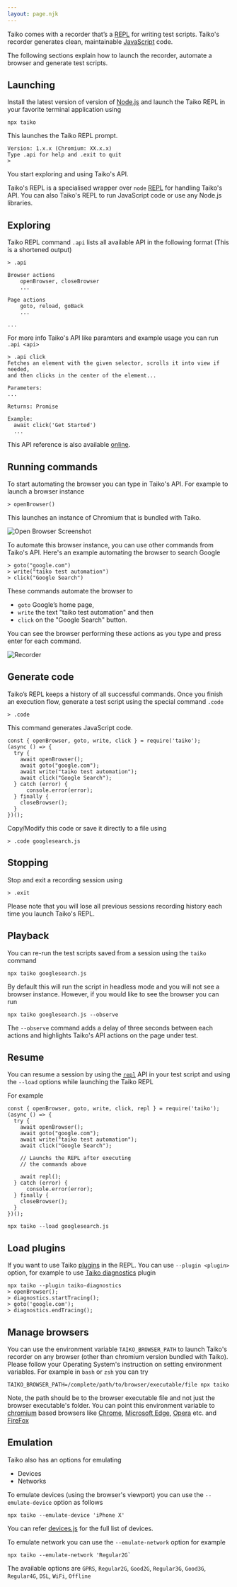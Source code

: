 ```yaml
---
layout: page.njk
---
```


Taiko comes with a recorder that’s a [REPL](https://en.wikipedia.org/wiki/Read–eval–print_loop) 
for writing test scripts. Taiko's recorder generates clean, maintainable 
[JavaScript](https://developer.mozilla.org/en-US/docs/Web/JavaScript) code. 

The following sections explain how to launch the recorder, automate a browser and
generate test scripts.

## Launching

Install the latest version of version of [Node.js](https://nodejs.org) and launch the Taiko REPL in 
your favorite terminal application using

```
npx taiko
```

This launches the Taiko REPL prompt.

```
Version: 1.x.x (Chromium: XX.x.x)
Type .api for help and .exit to quit
> 
```

You start exploring and using Taiko's API. 

Taiko's REPL is a specialised wrapper
over `node` [REPL](https://nodejs.org/api/repl.html#repl_the_node_js_repl) for handling 
Taiko's API. You can also Taiko's REPL to run JavaScript code or use any Node.js libraries.

## Exploring

Taiko REPL command `.api` lists all available API in
the following format (This is a shortened output)

```
> .api

Browser actions
    openBrowser, closeBrowser
    ...

Page actions
    goto, reload, goBack
    ...

...
```

For more info Taiko's API like paramters and example usage you can run `.api <api>`

```
> .api click
Fetches an element with the given selector, scrolls it into view if needed, 
and then clicks in the center of the element...

Parameters:
...

Returns: Promise

Example:
  await click('Get Started')
  ...
```

This API reference is also available [online](/api/reference).

## Running commands

To start automating the browser you can type in Taiko's API. For example
to launch a browser instance

```
> openBrowser()
```

This launches an instance of Chromium that is bundled with Taiko.

![Open Browser Screenshot](/assets/images/openBrowser.png)

To automate this browser instance, you can use other commands 
from Taiko's API. Here's an example automating the browser to search 
Google

```
> goto("google.com")
> write("taiko test automation")
> click("Google Search")
```

These commands automate the browser to

* `goto` Google’s home page,
* `write` the text "taiko test automation" and then
* `click` on the "Google Search" button.

You can see the browser performing these actions as you type and press enter for 
each command.

![Recorder](/assets/images/recording.gif)

## Generate code

Taiko’s REPL keeps a history of all successful commands. Once you finish an execution flow, 
generate a test script using the special command `.code`

```
> .code
```

This command generates JavaScript code.

```
const { openBrowser, goto, write, click } = require('taiko');
(async () => {
  try {
    await openBrowser();
    await goto("google.com");
    await write("taiko test automation");
    await click("Google Search");
  } catch (error) {
      console.error(error);
  } finally {
    closeBrowser();
  }
})();
```

Copy/Modify this code or save it directly to a file using


```
> .code googlesearch.js
```

## Stopping

Stop and exit a recording session using

```
> .exit
```

Please note that you will lose all previous sessions recording history each\
time you launch Taiko's REPL.

## Playback

You can re-run the test scripts saved from a session using the `taiko` command

```
npx taiko googlesearch.js
```

By default this will run the script in headless mode and you will not see a browser 
instance. However, if you would like to see the browser you can run

```
npx taiko googlesearch.js --observe
```

The `--observe` command adds a delay of three seconds between each actions and highlights 
Taiko's API actions on the page under test.

## Resume

You can resume a session by using the [`repl`](/api/repl) API in your test script
and using the `--load` options while launching the Taiko REPL 

For example 

```
const { openBrowser, goto, write, click, repl } = require('taiko');
(async () => {
  try {
    await openBrowser();
    await goto("google.com");
    await write("taiko test automation");
    await click("Google Search");

    // Launchs the REPL after executing 
    // the commands above

    await repl(); 
  } catch (error) {
      console.error(error);
  } finally {
    closeBrowser();
  }
})();
```

```
npx taiko --load googlesearch.js
```

## Load plugins

If you want to use Taiko [plugins](/plugins) in the REPL. You can use `--plugin <plugin>` 
option, for example to use [Taiko diagnostics](https://github.com/saikrishna321/taiko-diagnostics) 
plugin 

```
npx taiko --plugin taiko-diagnostics
> openBrowser();
> diagnostics.startTracing();
> goto('google.com');
> diagnostics.endTracing();
```

## Manage browsers

You can use the environment variable `TAIKO_BROWSER_PATH` to launch Taiko's recorder on any browser
(other than chromium version bundled with Taiko). Please follow your Operating System's instruction on 
setting environment variables. For example in `bash` or `zsh` you can try

```
TAIKO_BROWSER_PATH=/complete/path/to/browser/executable/file npx taiko
```

Note, the path should be to the browser executable file and not just the browser executable's folder.
You can point this environment variable to [chromium](https://www.chromium.org) based browsers like 
[Chrome](https://www.google.com/intl/en_uk/chrome/), [Microsoft Edge](https://www.microsoft.com/en-us/edge), 
[Opera](https://www.opera.com) etc. and [FireFox](https://www.mozilla.org/en-GB/firefox/)

## Emulation

Taiko also has an options for emulating

* Devices
* Networks

To emulate devices (using the browser's viewport) you can use the `--emulate-device` option as follows

```
npx taiko --emulate-device 'iPhone X'
```
You can refer [devices.js](https://docs.taiko.dev/devices) for the full list of devices.

To emulate network you can use the `--emulate-network` option for example

```
npx taiko --emulate-network 'Regular2G`
```

The available options are `GPRS`, `Regular2G`, `Good2G`, `Regular3G`, `Good3G`, `Regular4G`, `DSL`, 
`WiFi`, `Offline`
